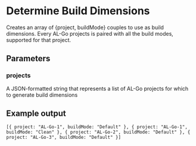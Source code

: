 # Determine Build Dimensions
Creates an array of {project, buildMode} couples to use as build dimensions.
Every AL-Go projects is paired with all the build modes, supported for that project.

## Parameters
### projects
A JSON-formatted string that represents a list of AL-Go projects for which to generate build dimensions

## Example output
```
[{ project: "AL-Go-1", buildMode: "Default" }, { project: "AL-Go-1", buildMode: "Clean" }, { project: "AL-Go-2", buildMode: "Default" }, { project: "AL-Go-3", buildMode: "Default" }]
```
